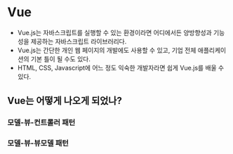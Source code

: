 # Vue
- Vue.js는 자바스크립트를 실행할 수 있는 환경이라면 어디에서든 양방향성과 기능성을 제공하는 자바스크립트 라이브러리다.
- Vue.js는 간단한 개인 웹 페이지의 개발에도 사용할 수 있고, 기업 전체 애플리케이션의 기본 틀이 될 수도 있다.
- HTML, CSS, Javascript에 어느 정도 익숙한 개발자라면 쉽게 Vue.js를 배울 수 있다.

## Vue는 어떻게 나오게 되었나?
### 모델-뷰-컨트롤러 패턴

### 모델-뷰-뷰모델 패턴

